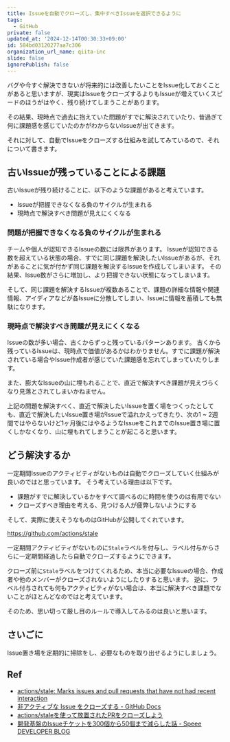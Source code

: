 ```yaml
---
title: Issueを自動でクローズし、集中すべきIssueを選択できるように
tags:
  - GitHub
private: false
updated_at: '2024-12-14T00:30:33+09:00'
id: 584bd03120277aa7c306
organization_url_name: qiita-inc
slide: false
ignorePublish: false
---
```

バグや今すぐ解決できないが将来的には改善したいことをIssue化しておくことがあると思いますが、現実はIssueをクローズするよりもIssueが増えていくスピードのほうがはやく、残り続けてしまうことがあります。

その結果、現時点で過去に抱えていた問題がすでに解決されていたり、昔過ぎて何に課題感を感じていたのかがわからないIssueが出てきます。

それに対して、自動でIssueをクローズする仕組みを試してみているので、それについて書きます。

## 古いIssueが残っていることによる課題

古いIssueが残り続けることに、以下のような課題があると考えています。

- Issueが把握できなくなる負のサイクルが生まれる
- 現時点で解決すべき問題が見えにくくなる

### 問題が把握できなくなる負のサイクルが生まれる

チームや個人が認知できるIssueの数には限界があります。
Issueが認知できる数を超えている状態の場合、すでに同じ課題を解決したいIssueがあるが、それがあることに気が付かず同じ課題を解決するIssueを作成してしまいます。
その結果、Issue数がさらに増加し、より把握できない状態になってしまいます。

そして、同じ課題を解決するIssueが複数あることで、課題の詳細な情報や関連情報、アイディアなどが各Issueに分散してしまい、Issueに情報を蓄積しても無駄になります。

### 現時点で解決すべき問題が見えにくくなる

Issueの数が多い場合、古くからずっと残っているパターンあります。
古くから残っているIssueは、現時点で価値があるかはわかりません。すでに課題が解決されている場合やIssue作成者が感じていた課題感を忘れてしまっていたりします。

また、膨大なIssueの山に埋もれることで、直近で解決すべき課題が見えづらくなり見落とされてしまいかねません。

上記の問題を解決すべく、直近で解決したいIssueを置く場をつくったとしても、直近で解決したいIssue置き場がIssueで溢れかえってきたり、次の1 ~ 2週間ではやらないけど1ヶ月後にはやるようなIssueをこれまでのIssue置き場に置くしかなくなり、山に埋もれてしまうことが起こると思います。

## どう解決するか

一定期間Issueのアクティビティがないものは自動でクローズしていく仕組みが良いのではと思っています。
そう考えている理由は以下です。

- 課題がすでに解決しているかをすべて調べるのに時間を使うのは有用でない
- クローズすべき理由を考える、見つける人が疲弊しないようにする

そして、実際に使えそうなものはGitHubが公開してくれています。

https://github.com/actions/stale

一定期間アクティビティがないものに`Stale`ラベルを付与し、ラベル付与からさらに一定期間経過したら自動でクローズするようにできます。

クローズ前に`Stale`ラベルをつけてくれるため、本当に必要なIssueの場合、作成者や他のメンバーがクローズされないようにしたりすると思います。
逆に、ラベル付与されても何もアクティビティがない場合は、本当に解決すべき課題でないことがほとんどなのではと考えています。

そのため、思い切って厳し目のルールで導入してみるのは良いと思います。

## さいごに

Issue置き場を定期的に掃除をし、必要なものを取り出せるようにしましょう。

## Ref

- [actions/stale: Marks issues and pull requests that have not had recent interaction](https://github.com/actions/stale)
- [非アクティブな Issue をクローズする - GitHub Docs](https://docs.github.com/ja/actions/use-cases-and-examples/project-management/closing-inactive-issues)
- [actions/staleを使って放置されたPRをクローズしよう](https://zenn.dev/readyfor_blog/articles/f5a627f632fffd)
- [開発基盤のIssueチケットを300個から50個まで減らした話 - Speee DEVELOPER BLOG](https://tech.speee.jp/entry/dx-platform-issue)
